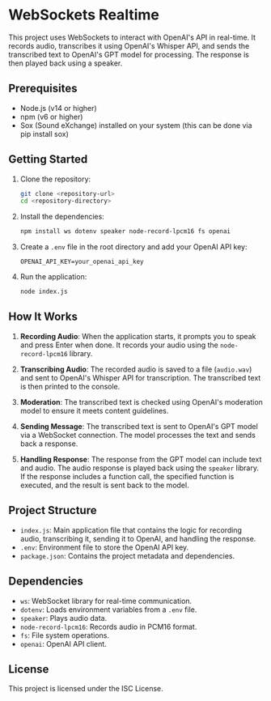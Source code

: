 # WebSockets Realtime

This project uses WebSockets to interact with OpenAI's API in real-time. It records audio, transcribes it using OpenAI's Whisper API, and sends the transcribed text to OpenAI's GPT model for processing. The response is then played back using a speaker.

## Prerequisites

- Node.js (v14 or higher)
- npm (v6 or higher)
- Sox (Sound eXchange) installed on your system (this can be done via pip install sox)

## Getting Started

1. Clone the repository:

    ```sh
    git clone <repository-url>
    cd <repository-directory>
    ```

2. Install the dependencies:

    ```sh
    npm install ws dotenv speaker node-record-lpcm16 fs openai
    ```

3. Create a `.env` file in the root directory and add your OpenAI API key:

    ```plaintext
    OPENAI_API_KEY=your_openai_api_key
    ```

4. Run the application:

    ```sh
    node index.js
    ```

## How It Works

1. **Recording Audio**: When the application starts, it prompts you to speak and press Enter when done. It records your audio using the `node-record-lpcm16` library.

2. **Transcribing Audio**: The recorded audio is saved to a file (`audio.wav`) and sent to OpenAI's Whisper API for transcription. The transcribed text is then printed to the console.

3. **Moderation**: The transcribed text is checked using OpenAI's moderation model to ensure it meets content guidelines.

4. **Sending Message**: The transcribed text is sent to OpenAI's GPT model via a WebSocket connection. The model processes the text and sends back a response.

5. **Handling Response**: The response from the GPT model can include text and audio. The audio response is played back using the `speaker` library. If the response includes a function call, the specified function is executed, and the result is sent back to the model.

## Project Structure

- `index.js`: Main application file that contains the logic for recording audio, transcribing it, sending it to OpenAI, and handling the response.
- `.env`: Environment file to store the OpenAI API key.
- `package.json`: Contains the project metadata and dependencies.

## Dependencies

- `ws`: WebSocket library for real-time communication.
- `dotenv`: Loads environment variables from a `.env` file.
- `speaker`: Plays audio data.
- `node-record-lpcm16`: Records audio in PCM16 format.
- `fs`: File system operations.
- `openai`: OpenAI API client.

## License

This project is licensed under the ISC License.